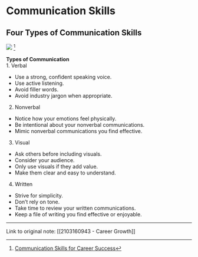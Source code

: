 # Communication Skills

## Four Types of Communication Skills

![](https://dpuk71x9wlmkf.cloudfront.net/assets/2020/02/10170053/05_V4-01.jpg) [^1]

**Types of Communication**  
1\. Verbal

-   Use a strong, confident speaking voice.
-   Use active listening.
-   Avoid filler words.
-   Avoid industry jargon when appropriate.

2.  Nonverbal

-   Notice how your emotions feel physically.
-   Be intentional about your nonverbal communications.
-   Mimic nonverbal communications you find effective.
    

3.  Visual

-   Ask others before including visuals.
-   Consider your audience.
-   Only use visuals if they add value.
-   Make them clear and easy to understand.
    

4.  Written

-   Strive for simplicity.
-   Don’t rely on tone.
-   Take time to review your written communications.
-   Keep a file of writing you find effective or enjoyable.
---

Link to original note: [[2103160943 - Career Growth]]

[^1]: [Communication Skills for Career Success](https://www.indeed.com/career-advice/resumes-cover-letters/communication-skills) 
